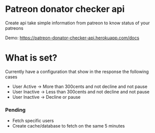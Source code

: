 # Patreon donator checker api

Create api take simple information from patreon to know status of your patreons

Demo: https://patreon-donator-checker-api.herokuapp.com/docs

# What is set?

Currently have a configuration that show in the response the following cases

- User Active -> More than 300cents and not decline and not pause
- User Inactive -> Less than 300cents and not decline and not pause
- User Inactive -> Decline or pause

### Pending
- Fetch specific users
- Create cache/database to fetch on the same 5 minutes
  